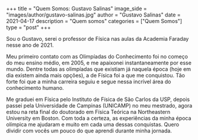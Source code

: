 +++
title = "Quem Somos: Gustavo Salinas"
image_side = "images/author/gustavo-salinas.jpg"
author = "Gustavo Salinas"
date = 2021-04-17
description = "Quem somos"
categories = ["Quem Somos"]
type = "post"
+++

Sou o Gustavo, serei o professor de Física nas aulas da Academia Faraday nesse ano de 2021.

Meu primeiro contato com as Olimpíadas do Conhecimento foi no começo do meu ensino médio, em 2005, e me apaixonei instantaneamente por esse mundo. Dentre todas as olimpíadas que existiam já naquela época (hoje em dia existem ainda mais opções), a de Física foi a que me conquistou. Tão forte foi que a minha carreira seguiu e segue nessa incrível área do conhecimento humano. 

Me graduei em Física pelo Instituto de Física de São Carlos da USP, depois passei pela Universidade de Campinas (UNICAMP) no meu mestrado, agora estou na reta final do doutorado em Física Teórica na Northeastern University em Boston. Com toda a certeza, as experiências da minha época olímpica me ajudaram e muito em cada uma dessas conquistas. Quero dividir com vocês um pouco do que aprendi durante minha jornada.
